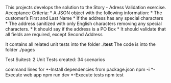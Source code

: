 This projects develops the solution to the Story - Adress Validation exercise.
Acceptance Criteria:
    * A JSON object with the following information:
    * The customer’s First and Last Name
    * If the address has any special characters
    * The address sanitized with only English characters removing any special characters.
    * It should say if the address is a PO Box
    * It should validate that all fields are required, except Second Address 

It contains all  related unit tests into the folder ./__test__
The code is into the folder ./pages

Test Suitest: 2 
Unit Tests created: 34 scenarios

command lines for 
*-Install dependencies from package.json
 npm -i
*-Execute web app
 npm run dev
*-Execute tests
 npm test
